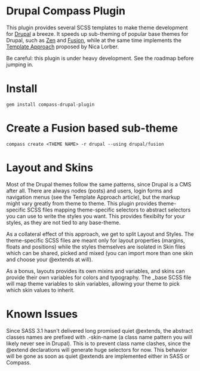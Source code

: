 Drupal Compass Plugin
=====================

This plugin provides several SCSS templates to make theme development for [Drupal](http://drupal.org) a breeze. It speeds up sub-theming of popular base themes for Drupal, such as [Zen](http://drupal.org/project/zen) and [Fusion](http://drupal.org/project/fusion), while at the same time implements the [Template Approach](http://www.chapterthree.com/blog/nica_lorber/design_drupal_template_approach) proposed by Nica Lorber.

Be careful: this plugin is under heavy development. See the roadmap before jumping in.

Install
=======

    gem install compass-drupal-plugin

Create a Fusion based sub-theme
===============================

    compass create <THEME NAME> -r drupal --using drupal/fusion

Layout and Skins
================

Most of the Drupal themes follow the same patterns, since Drupal is a CMS after all. There are always nodes (posts) and users, login forms and navigation menus (see the Template Approach article), but the markup might vary greatly from theme to theme. This plugin provides theme-specific SCSS files mapping theme-specific selectors to abstract selectors you can use to write the styles you want. This provides flexibilty for your styles, as they are not tied to any base-theme.

As a collateral effect of this approach, we get to split Layout and Styles. The theme-specific SCSS files are meant only for layout properties (margins, floats and positions) while the styles themselves are isolated in Skin files which can be shared, picked and mixed (you can import more than one skin and choose your @extends at will).

As a bonus, layouts provides its own mixins and variables, and skins can provide their own variables for colors and typography. The _base SCSS file will map theme variables to skin variables, allowing your theme to pick which skin values to inherit.

Known Issues
============

Since SASS 3.1 hasn't delivered long promised quiet @extends, the abstract classes names are prefixed with .-skin-name (a class name pattern you will likely never see in Drupal). This is to prevent class name clashes, since the @extend declarations will generate huge selectors for now. This behavior will be gone as soon as quiet @extends are implemented either in SASS or Compass.
